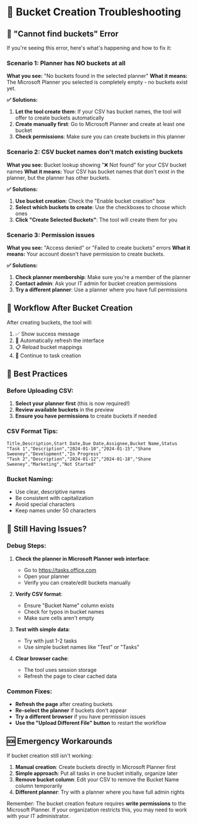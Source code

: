 # 🔧 Bucket Creation Troubleshooting

## 🚨 **"Cannot find buckets" Error**

If you're seeing this error, here's what's happening and how to fix it:

### **Scenario 1: Planner has NO buckets at all**
**What you see:** "No buckets found in the selected planner"
**What it means:** The Microsoft Planner you selected is completely empty - no buckets exist yet.

**✅ Solutions:**
1. **Let the tool create them**: If your CSV has bucket names, the tool will offer to create buckets automatically
2. **Create manually first**: Go to Microsoft Planner and create at least one bucket
3. **Check permissions**: Make sure you can create buckets in this planner

### **Scenario 2: CSV bucket names don't match existing buckets**
**What you see:** Bucket lookup showing "❌ Not found" for your CSV bucket names
**What it means:** Your CSV has bucket names that don't exist in the planner, but the planner has other buckets.

**✅ Solutions:**
1. **Use bucket creation**: Check the "Enable bucket creation" box
2. **Select which buckets to create**: Use the checkboxes to choose which ones
3. **Click "Create Selected Buckets"**: The tool will create them for you

### **Scenario 3: Permission issues**
**What you see:** "Access denied" or "Failed to create buckets" errors
**What it means:** Your account doesn't have permission to create buckets.

**✅ Solutions:**
1. **Check planner membership**: Make sure you're a member of the planner
2. **Contact admin**: Ask your IT admin for bucket creation permissions
3. **Try a different planner**: Use a planner where you have full permissions

## 🔄 **Workflow After Bucket Creation**

After creating buckets, the tool will:
1. ✅ Show success message
2. 🔄 Automatically refresh the interface
3. 📋 Reload bucket mappings
4. 🚀 Continue to task creation

## 🎯 **Best Practices**

### **Before Uploading CSV:**
1. **Select your planner first** (this is now required!)
2. **Review available buckets** in the preview
3. **Ensure you have permissions** to create buckets if needed

### **CSV Format Tips:**
```csv
Title,Description,Start Date,Due Date,Assignee,Bucket Name,Status
"Task 1","Description","2024-01-10","2024-01-15","Shane Sweeney","Development","In Progress"
"Task 2","Description","2024-01-12","2024-01-18","Shane Sweeney","Marketing","Not Started"
```

### **Bucket Naming:**
- Use clear, descriptive names
- Be consistent with capitalization
- Avoid special characters
- Keep names under 50 characters

## 🐛 **Still Having Issues?**

### **Debug Steps:**
1. **Check the planner in Microsoft Planner web interface**:
   - Go to https://tasks.office.com
   - Open your planner
   - Verify you can create/edit buckets manually

2. **Verify CSV format**:
   - Ensure "Bucket Name" column exists
   - Check for typos in bucket names
   - Make sure cells aren't empty

3. **Test with simple data**:
   - Try with just 1-2 tasks
   - Use simple bucket names like "Test" or "Tasks"

4. **Clear browser cache**:
   - The tool uses session storage
   - Refresh the page to clear cached data

### **Common Fixes:**
- **Refresh the page** after creating buckets
- **Re-select the planner** if buckets don't appear
- **Try a different browser** if you have permission issues
- **Use the "Upload Different File" button** to restart the workflow

## 🆘 **Emergency Workarounds**

If bucket creation still isn't working:

1. **Manual creation**: Create buckets directly in Microsoft Planner first
2. **Simple approach**: Put all tasks in one bucket initially, organize later
3. **Remove bucket column**: Edit your CSV to remove the Bucket Name column temporarily
4. **Different planner**: Try with a planner where you have full admin rights

Remember: The bucket creation feature requires **write permissions** to the Microsoft Planner. If your organization restricts this, you may need to work with your IT administrator.